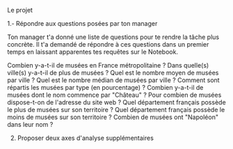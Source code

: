 Le projet

1.- Répondre aux questions posées par ton manager

Ton manager t'a donné une liste de questions pour te rendre la tâche plus concrète. Il t'a demandé de répondre à ces questions dans un premier temps en laissant apparentes tes requêtes sur le Notebook.

Combien y-a-t-il de musées en France métropolitaine ?
Dans quelle(s) ville(s) y-a-t-il de plus de musées ?
Quel est le nombre moyen de musées par ville ?
Quel est le nombre médian de musées par ville ?
Comment sont répartis les musées par type (en pourcentage) ?
Combien y-a-t-il de musées dont le nom commence par "Château" ?
Pour combien de musées dispose-t-on de l'adresse du site web ?
Quel département français possède le plus de musées sur son territoire ?
Quel département français possède le moins de musées sur son territoire ?
Combien de musées ont "Napoléon" dans leur nom ?

2. Proposer deux axes d'analyse supplémentaires

